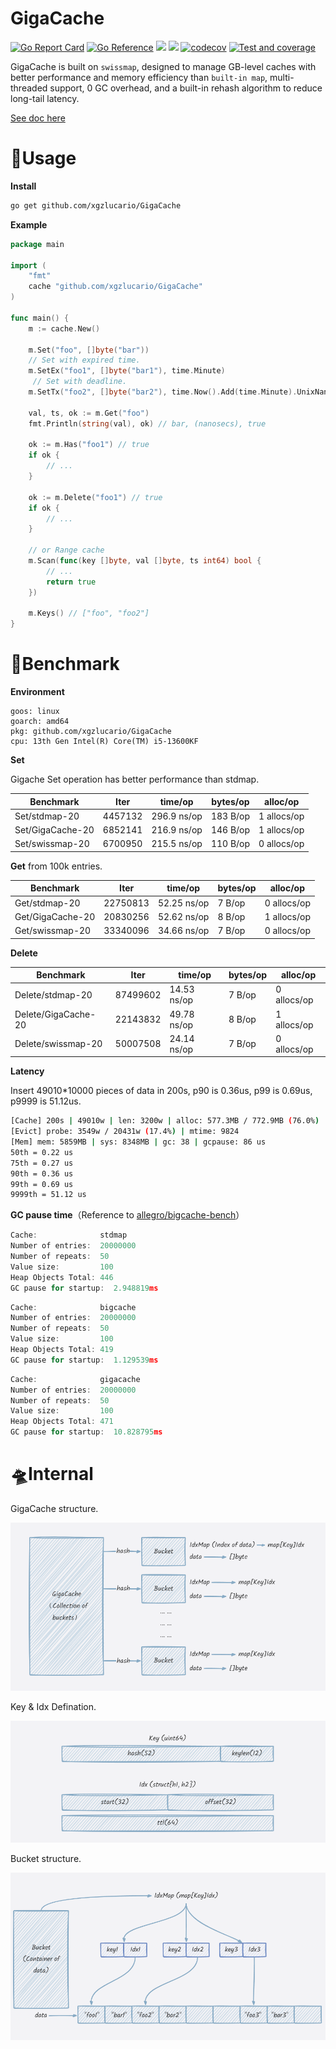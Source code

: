 # GigaCache

[![Go Report Card](https://goreportcard.com/badge/github.com/xgzlucario/GigaCache)](https://goreportcard.com/report/github.com/xgzlucario/GigaCache) [![Go Reference](https://pkg.go.dev/badge/github.com/xgzlucario/GigaCache.svg)](https://pkg.go.dev/github.com/xgzlucario/GigaCache) ![](https://img.shields.io/badge/go-1.21.0-orange.svg) ![](https://img.shields.io/github/languages/code-size/xgzlucario/GigaCache.svg) [![codecov](https://codecov.io/gh/xgzlucario/GigaCache/graph/badge.svg?token=yC1xELYaM2)](https://codecov.io/gh/xgzlucario/GigaCache) [![Test and coverage](https://github.com/xgzlucario/GigaCache/actions/workflows/rotom.yml/badge.svg)](https://github.com/xgzlucario/GigaCache/actions/workflows/rotom.yml)

GigaCache is built on `swissmap`, designed to manage GB-level caches with better performance and memory efficiency than `built-in map`, multi-threaded support, 0 GC overhead, and a built-in rehash algorithm to reduce long-tail latency.

[See doc here](https://www.yuque.com/1ucario/devdoc/ntyyeekkxu8apngd?singleDoc)

# 🚗Usage

**Install**

```bash
go get github.com/xgzlucario/GigaCache
```

**Example**

```go
package main

import (
    "fmt"
    cache "github.com/xgzlucario/GigaCache"
)

func main() {
    m := cache.New()

    m.Set("foo", []byte("bar"))
    // Set with expired time.
    m.SetEx("foo1", []byte("bar1"), time.Minute)
     // Set with deadline.
    m.SetTx("foo2", []byte("bar2"), time.Now().Add(time.Minute).UnixNano())

    val, ts, ok := m.Get("foo")
    fmt.Println(string(val), ok) // bar, (nanosecs), true

    ok := m.Has("foo1") // true
    if ok { 
        // ...
    }

    ok := m.Delete("foo1") // true
    if ok { 
        // ...
    }

    // or Range cache
    m.Scan(func(key []byte, val []byte, ts int64) bool {
        // ...
        return true
    })

    m.Keys() // ["foo", "foo2"]
}
```

# 🚀Benchmark

**Environment**

```
goos: linux
goarch: amd64
pkg: github.com/xgzlucario/GigaCache
cpu: 13th Gen Intel(R) Core(TM) i5-13600KF
```

**Set**

Gigache Set operation has better performance than stdmap.

| Benchmark        | Iter    | time/op     | bytes/op | alloc/op    |
| ---------------- | ------- | ----------- | -------- | ----------- |
| Set/stdmap-20    | 4457132 | 296.9 ns/op | 183 B/op | 1 allocs/op |
| Set/GigaCache-20 | 6852141 | 216.9 ns/op | 146 B/op | 1 allocs/op |
| Set/swissmap-20  | 6700950 | 215.5 ns/op | 110 B/op | 0 allocs/op |

**Get** from 100k entries.

| Benchmark        | Iter     | time/op     | bytes/op | alloc/op    |
| ---------------- | -------- | ----------- | -------- | ----------- |
| Get/stdmap-20    | 22750813 | 52.25 ns/op | 7 B/op   | 0 allocs/op |
| Get/GigaCache-20 | 20830256 | 52.62 ns/op | 8 B/op   | 1 allocs/op |
| Get/swissmap-20  | 33340096 | 34.66 ns/op | 7 B/op   | 0 allocs/op |

**Delete**

| Benchmark              | Iter     | time/op     | bytes/op | alloc/op    |
| ---------------------- | -------- | ----------- | -------- | ----------- |
| Delete/stdmap-20       | 87499602 | 14.53 ns/op |	7 B/op	 | 0 allocs/op |
| Delete/GigaCache-20    | 22143832 | 49.78 ns/op |	8 B/op	 | 1 allocs/op |
| Delete/swissmap-20     | 50007508	| 24.14 ns/op |	7 B/op	 | 0 allocs/op |

**Latency**

Insert 49010*10000 pieces of data in 200s, p90 is 0.36us, p99 is 0.69us, p9999 is 51.12us.

```sh
[Cache] 200s | 49010w | len: 3200w | alloc: 577.3MB / 772.9MB (76.0%)
[Evict] probe: 3549w / 20431w (17.4%) | mtime: 9824
[Mem] mem: 5859MB | sys: 8348MB | gc: 38 | gcpause: 86 us
50th = 0.22 us
75th = 0.27 us
90th = 0.36 us
99th = 0.69 us
9999th = 51.12 us
```

**GC pause time**（Reference to [allegro/bigcache-bench](https://github.com/allegro/bigcache-bench)）

```go
Cache:              stdmap
Number of entries:  20000000
Number of repeats:  50
Value size:         100
Heap Objects Total: 446
GC pause for startup:  2.948819ms
```

```go
Cache:              bigcache
Number of entries:  20000000
Number of repeats:  50
Value size:         100
Heap Objects Total: 419
GC pause for startup:  1.129539ms
```

```go
Cache:              gigacache
Number of entries:  20000000
Number of repeats:  50
Value size:         100
Heap Objects Total: 471
GC pause for startup:  10.828795ms
```

# 🛸Internal

GigaCache structure.

![p1](p1.png)

Key & Idx Defination.

![p2](p2.png)

Bucket structure.

![p3](p3.png)
